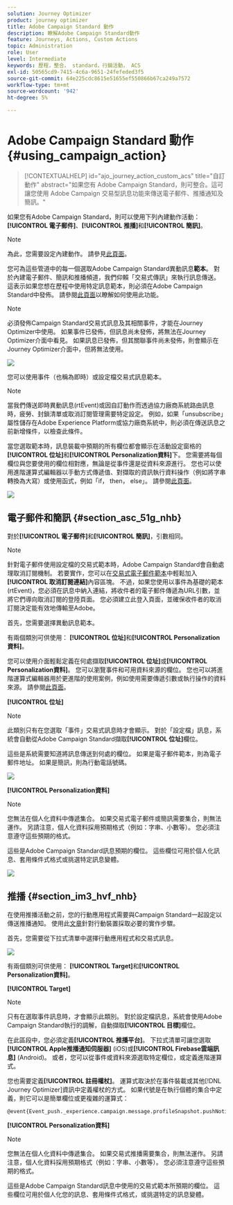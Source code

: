 ```yaml
---
solution: Journey Optimizer
product: journey optimizer
title: Adobe Campaign Standard 動作
description: 瞭解Adobe Campaign Standard動作
feature: Journeys, Actions, Custom Actions
topic: Administration
role: User
level: Intermediate
keywords: 歷程，整合， standard，行銷活動， ACS
exl-id: 50565cd9-7415-4c6a-9651-24fefeded3f5
source-git-commit: 64e225cdc8615e51655ef550866b67ca249a7572
workflow-type: tm+mt
source-wordcount: '942'
ht-degree: 5%

---
```


# Adobe Campaign Standard 動作 {#using_campaign_action}

>[!CONTEXTUALHELP]
>id="ajo_journey_action_custom_acs"
>title="自訂動作"
>abstract="如果您有 Adobe Campaign Standard，則可整合。這可讓您使用 Adobe Campaign 交易型訊息功能來傳送電子郵件、推播通知及簡訊。"

如果您有Adobe Campaign Standard，則可以使用下列內建動作活動： **[!UICONTROL 電子郵件]**、**[!UICONTROL 推播]**&#x200B;和&#x200B;**[!UICONTROL 簡訊]**。

>[!NOTE]
>
>為此，您需要設定內建動作。 請參見[此頁面](../action/acs-action.md)。

您可為這些管道中的每一個選取Adobe Campaign Standard異動訊息&#x200B;**範本**。 對於內建電子郵件、簡訊和推播頻道，我們仰賴「交易式傳訊」來執行訊息傳送。 這表示如果您想在歷程中使用特定訊息範本，則必須在Adobe Campaign Standard中發佈。 請參閱[此頁面](https://experienceleague.adobe.com/docs/campaign-standard/using/communication-channels/transactional-messaging/getting-started-with-transactional-msg.html)以瞭解如何使用此功能。

>[!NOTE]
>
>必須發佈Campaign Standard交易式訊息及其相關事件，才能在Journey Optimizer中使用。 如果事件已發佈，但訊息尚未發佈，將無法在Journey Optimizer介面中看見。 如果訊息已發佈，但其關聯事件尚未發佈，則會顯示在Journey Optimizer介面中，但將無法使用。

![](assets/journey59.png)

您可以使用事件（也稱為即時）或設定檔交易式訊息範本。

>[!NOTE]
>
>當我們傳送即時異動訊息(rtEvent)或因自訂動作而透過協力廠商系統路由訊息時，疲勞、封鎖清單或取消訂閱管理需要特定設定。 例如，如果「unsubscribe」屬性儲存在Adobe Experience Platform或協力廠商系統中，則必須在傳送訊息之前新增條件，以檢查此條件。

當您選取範本時，訊息裝載中預期的所有欄位都會顯示在活動設定窗格的&#x200B;**[!UICONTROL 位址]**&#x200B;和&#x200B;**[!UICONTROL Personalization資料]**&#x200B;下。 您需要將每個欄位與您要使用的欄位相對應，無論是從事件還是從資料來源進行。 您也可以使用進階運算式編輯器以手動方式傳遞值、對擷取的資訊執行資料操作（例如將字串轉換為大寫）或使用函式，例如「if， then， else」。 請參閱[此頁面](expression/expressionadvanced.md)。

![](assets/journey60.png)

## 電子郵件和簡訊 {#section_asc_51g_nhb}

對於&#x200B;**[!UICONTROL 電子郵件]**&#x200B;和&#x200B;**[!UICONTROL 簡訊]**，引數相同。

>[!NOTE]
>
>針對電子郵件使用設定檔的交易式範本時，Adobe Campaign Standard會自動處理取消訂閱機制。 若要實作，您可以在[交易式電子郵件範本](https://experienceleague.adobe.com/docs/campaign-standard/using/communication-channels/transactional-messaging/getting-started-with-transactional-msg.html)中輕鬆加入&#x200B;**[!UICONTROL 取消訂閱連結]**&#x200B;內容區塊。 不過，如果您使用以事件為基礎的範本(rtEvent)，您必須在訊息中納入連結，將收件者的電子郵件傳遞為URL引數，並將它們導向取消訂閱的登陸頁面。 您必須建立此登入頁面，並確保收件者的取消訂閱決定能有效地傳輸至Adobe。

首先，您需要選擇異動訊息範本。

有兩個類別可供使用： **[!UICONTROL 位址]**&#x200B;和&#x200B;**[!UICONTROL Personalization資料]**。

您可以使用介面輕鬆定義在何處擷取&#x200B;**[!UICONTROL 位址]**&#x200B;或&#x200B;**[!UICONTROL Personalization資料]**。 您可以瀏覽事件和可用資料來源的欄位。 您也可以將進階運算式編輯器用於更進階的使用案例，例如使用需要傳遞引數或執行操作的資料來源。 請參閱[此頁面](expression/expressionadvanced.md)。

**[!UICONTROL 位址]**

>[!NOTE]
>
>此類別只有在您選取「事件」交易式訊息時才會顯示。 對於「設定檔」訊息，系統會自動從Adobe Campaign Standard擷取&#x200B;**[!UICONTROL 位址]**&#x200B;欄位。

這些是系統需要知道將訊息傳送到何處的欄位。 如果是電子郵件範本，則為電子郵件地址。 如果是簡訊，則為行動電話號碼。

![](assets/journey61.png)

**[!UICONTROL Personalization資料]**

>[!NOTE]
>
>您無法在個人化資料中傳遞集合。 如果交易式電子郵件或簡訊需要集合，則無法運作。 另請注意，個人化資料採用預期格式（例如：字串、小數等）。 您必須注意遵守這些預期的格式。

這些是Adobe Campaign Standard訊息預期的欄位。 這些欄位可用於個人化訊息、套用條件式格式或挑選特定訊息變體。

![](assets/journey62.png)

## 推播 {#section_im3_hvf_nhb}

在使用推播活動之前，您的行動應用程式需要與Campaign Standard一起設定以傳送推播通知。 使用此[文章](https://helpx.adobe.com/tw/campaign/kb/integrate-mobile-sdk.html)針對行動裝置採取必要的實作步驟。

首先，您需要從下拉式清單中選擇行動應用程式和交易式訊息。

![](assets/journey62bis.png)

有兩個類別可供使用： **[!UICONTROL Target]**&#x200B;和&#x200B;**[!UICONTROL Personalization資料]**。

**[!UICONTROL Target]**

>[!NOTE]
>
>只有在選取事件訊息時，才會顯示此類別。 對於設定檔訊息，系統會使用Adobe Campaign Standard執行的調解，自動擷取&#x200B;**[!UICONTROL 目標]**&#x200B;欄位。

在此區段中，您必須定義&#x200B;**[!UICONTROL 推播平台]**。 下拉式清單可讓您選取&#x200B;**[!UICONTROL Apple推播通知伺服器]** (iOS)或&#x200B;**[!UICONTROL Firebase雲端訊息]** (Android)。 或者，您可以從事件或資料來源選取特定欄位，或定義進階運算式。

您也需要定義&#x200B;**[!UICONTROL 註冊權杖]**。 運算式取決於在事件裝載或其他[!DNL Journey Optimizer]資訊中定義權杖的方式。 如果代號是在執行個體的集合中定義，則它可以是簡單欄位或更複雜的運算式：

```
@event{Event_push._experience.campaign.message.profileSnapshot.pushNotificationTokens.first().token}
```

**[!UICONTROL Personalization資料]**

>[!NOTE]
>
>您無法在個人化資料中傳遞集合。 如果交易式推播需要集合，則無法運作。 另請注意，個人化資料採用預期格式（例如：字串、小數等）。 您必須注意遵守這些預期的格式。

這些是Adobe Campaign Standard訊息中使用的交易式範本所預期的欄位。 這些欄位可用於個人化您的訊息、套用條件式格式，或挑選特定的訊息變體。
